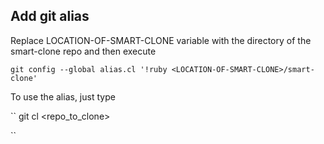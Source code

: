 ## Add git alias

Replace LOCATION-OF-SMART-CLONE variable with the  directory of the smart-clone repo and then execute

``
git config --global alias.cl '!ruby <LOCATION-OF-SMART-CLONE>/smart-clone'
``

To use the alias, just type

``
git cl <repo_to_clone>

``
